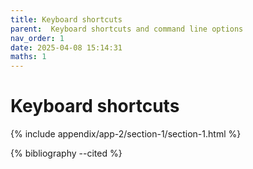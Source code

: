 ```yaml
---
title: Keyboard shortcuts
parent:  Keyboard shortcuts and command line options
nav_order: 1
date: 2025-04-08 15:14:31
maths: 1
---
```


# Keyboard shortcuts

{% include appendix/app-2/section-1/section-1.html %}

{% bibliography --cited %}
